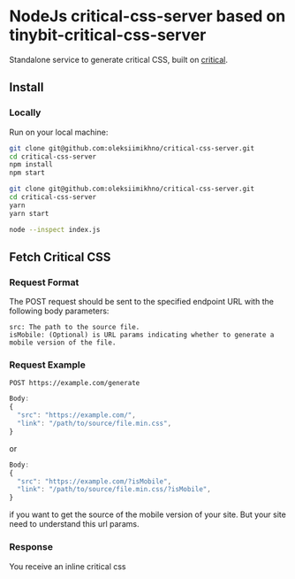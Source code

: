 NodeJs critical-css-server based on tinybit-critical-css-server
===========================

Standalone service to generate critical CSS, built on [critical](https://github.com/addyosmani/critical).

## Install

### Locally

Run on your local machine:

```bash
git clone git@github.com:oleksiimikhno/critical-css-server.git
cd critical-css-server
npm install
npm start
```

```bash yarn
git clone git@github.com:oleksiimikhno/critical-css-server.git
cd critical-css-server
yarn
yarn start
```

```bash debugging
node --inspect index.js
```
## Fetch Critical CSS

### Request Format

The POST request should be sent to the specified endpoint URL with the following body parameters:

    src: The path to the source file.
    isMobile: (Optional) is URL params indicating whether to generate a mobile version of the file.

### Request Example

```
POST https://example.com/generate
```

```js
Body:
{
  "src": "https://example.com/",
  "link": "/path/to/source/file.min.css",
}
```
or

```js
Body:
{
  "src": "https://example.com/?isMobile",
  "link": "/path/to/source/file.min.css/?isMobile",
}
```

if you want to get the source of the mobile version of your site. But your site need to understand this url params.

### Response

You receive an inline critical css

